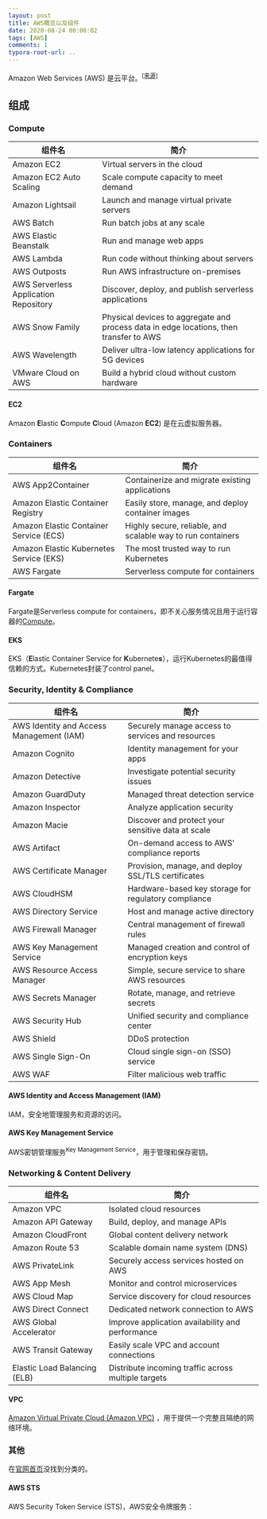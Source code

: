 ```yaml
---
layout: post
title: AWS概览以及组件
date: 2020-08-24 00:00:02
tags: [AWS]
comments: 1
typora-root-url: ..
---
```


Amazon Web Services (AWS) 是云平台。<sup>[[来源]](https://aws.amazon.com/what-is-aws/)</sup>

## 组成

### Compute

| 组件名                                | 简介                                                         |
| ------------------------------------- | ------------------------------------------------------------ |
| Amazon EC2                            | Virtual servers in the cloud                                 |
| Amazon EC2 Auto Scaling               | Scale compute capacity to meet demand                        |
| Amazon Lightsail                      | Launch and manage virtual private servers                    |
| AWS Batch                             | Run batch jobs at any scale                                  |
| AWS Elastic Beanstalk                 | Run and manage web apps                                      |
| AWS Lambda                            | Run code without thinking about servers                      |
| AWS Outposts                          | Run AWS infrastructure on-premises                           |
| AWS Serverless Application Repository | Discover, deploy, and publish serverless applications        |
| AWS Snow Family                       | Physical devices to aggregate and process data in edge locations, then transfer to AWS |
| AWS Wavelength                        | Deliver ultra-low latency applications for 5G devices        |
| VMware Cloud on AWS                   | Build a hybrid cloud without custom hardware                 |

#### EC2

Amazon **E**lastic **C**ompute **C**loud (Amazon **EC2**) 是在云虚拟服务器。

### Containers

| 组件名                                  | 简介                                                        |
| --------------------------------------- | ----------------------------------------------------------- |
| AWS App2Container                       | Containerize and migrate existing applications              |
| Amazon Elastic Container Registry       | Easily store, manage, and deploy container images           |
| Amazon Elastic Container Service (ECS)  | Highly secure, reliable, and scalable way to run containers |
| Amazon Elastic Kubernetes Service (EKS) | The most trusted way to run Kubernetes                      |
| AWS Fargate                             | Serverless compute for containers                           |

#### Fargate

Fargate是Serverless compute for containers，即不关心服务情况且用于运行容器的[Compute](#Compute)。

#### EKS

EKS（**E**lastic Container Service for **K**ubernete**s**），运行Kubernetes的最值得信赖的方式。Kubernetes封装了control panel。

### Security, Identity & Compliance

| 组件名                                   | 简介                                                 |
| ---------------------------------------- | ---------------------------------------------------- |
| AWS Identity and Access Management (IAM) | Securely manage access to services and resources     |
| Amazon Cognito                           | Identity management for your apps                    |
| Amazon Detective                         | Investigate potential security issues                |
| Amazon GuardDuty                         | Managed threat detection service                     |
| Amazon Inspector                         | Analyze application security                         |
| Amazon Macie                             | Discover and protect your sensitive data at scale    |
| AWS Artifact                             | On-demand access to AWS' compliance reports          |
| AWS Certificate Manager                  | Provision, manage, and deploy SSL/TLS certificates   |
| AWS CloudHSM                             | Hardware-based key storage for regulatory compliance |
| AWS Directory Service                    | Host and manage active directory                     |
| AWS Firewall Manager                     | Central management of firewall rules                 |
| AWS Key Management Service               | Managed creation and control of encryption keys      |
| AWS Resource Access Manager              | Simple, secure service to share AWS resources        |
| AWS Secrets Manager                      | Rotate, manage, and retrieve secrets                 |
| AWS Security Hub                         | Unified security and compliance center               |
| AWS Shield                               | DDoS protection                                      |
| AWS Single Sign-On                       | Cloud single sign-on (SSO) service                   |
| AWS WAF                                  | Filter malicious web traffic                         |

#### AWS Identity and Access Management (IAM)  

IAM，安全地管理服务和资源的访问。

#### AWS Key Management Service

AWS密钥管理服务<sup>Key Management Service</sup>，用于管理和保存密钥。

### Networking & Content Delivery

| 组件名                       | 简介                                                |
| ---------------------------- | --------------------------------------------------- |
| Amazon VPC                   | Isolated cloud resources                            |
| Amazon API Gateway           | Build, deploy, and manage APIs                      |
| Amazon CloudFront            | Global content delivery network                     |
| Amazon Route 53              | Scalable domain name system (DNS)                   |
| AWS PrivateLink              | Securely access services hosted on AWS              |
| AWS App Mesh                 | Monitor and control microservices                   |
| AWS Cloud Map                | Service discovery for cloud resources               |
| AWS Direct Connect           | Dedicated network connection to AWS                 |
| AWS Global Accelerator       | Improve application availability and performance    |
| AWS Transit Gateway          | Easily scale VPC and account connections            |
| Elastic Load Balancing (ELB) | Distribute incoming traffic across multiple targets |

#### VPC

[Amazon Virtual Private Cloud (Amazon VPC)](https://aws.amazon.com/cn/vpc/?nc1=h_ls) ，用于提供一个完整且隔绝的网络环境。

### 其他

在[官网首页](https://aws.amazon.com/)没找到分类的。

#### AWS STS

AWS Security Token Service (STS)，AWS安全令牌服务：